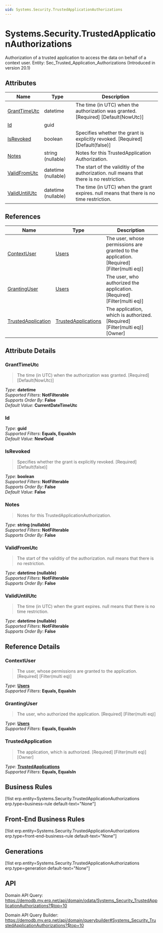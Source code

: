 ```yaml
---
uid: Systems.Security.TrustedApplicationAuthorizations
---
```

# Systems.Security.TrustedApplicationAuthorizations

Authorization of a trusted application to access the data on behalf of a context user. Entity: Sec_Trusted_Application_Authorizations (Introduced in version 20.1)

## Attributes

| Name | Type | Description |
| ---- | ---- | --- |
| [GrantTimeUtc](Systems.Security.TrustedApplicationAuthorizations.md#granttimeutc) | datetime | The time (in UTC) when the authorization was granted. [Required] [Default(NowUtc)] 
| [Id](Systems.Security.TrustedApplicationAuthorizations.md#id) | guid |  
| [IsRevoked](Systems.Security.TrustedApplicationAuthorizations.md#isrevoked) | boolean | Specifies whether the grant is explicitly revoked. [Required] [Default(false)] 
| [Notes](Systems.Security.TrustedApplicationAuthorizations.md#notes) | string (nullable) | Notes for this TrustedApplication<br />Authorization. 
| [ValidFromUtc](Systems.Security.TrustedApplicationAuthorizations.md#validfromutc) | datetime (nullable) | The start of the validitiy of the authorization. null means that there is no restriction. 
| [ValidUntilUtc](Systems.Security.TrustedApplicationAuthorizations.md#validuntilutc) | datetime (nullable) | The time (in UTC) when the grant expires. null means that there is no time restriction. 

## References

| Name | Type | Description |
| ---- | ---- | --- |
| [ContextUser](Systems.Security.TrustedApplicationAuthorizations.md#contextuser) | [Users](Systems.Security.Users.md) | The user, whose permissions are granted to the application. [Required] [Filter(multi eq)] |
| [GrantingUser](Systems.Security.TrustedApplicationAuthorizations.md#grantinguser) | [Users](Systems.Security.Users.md) | The user, who authorized the application. [Required] [Filter(multi eq)] |
| [TrustedApplication](Systems.Security.TrustedApplicationAuthorizations.md#trustedapplication) | [TrustedApplications](Systems.Security.TrustedApplications.md) | The application, which is authorized. [Required] [Filter(multi eq)] [Owner] |


## Attribute Details

### GrantTimeUtc

> The time (in UTC) when the authorization was granted. [Required] [Default(NowUtc)]

_Type_: **datetime**  
_Supported Filters_: **NotFilterable**  
_Supports Order By_: **False**  
_Default Value_: **CurrentDateTimeUtc**  

### Id

_Type_: **guid**  
_Supported Filters_: **Equals, EqualsIn**  
_Default Value_: **NewGuid**  

### IsRevoked

> Specifies whether the grant is explicitly revoked. [Required] [Default(false)]

_Type_: **boolean**  
_Supported Filters_: **NotFilterable**  
_Supports Order By_: **False**  
_Default Value_: **False**  

### Notes

> Notes for this TrustedApplicationAuthorization.

_Type_: **string (nullable)**  
_Supported Filters_: **NotFilterable**  
_Supports Order By_: **False**  

### ValidFromUtc

> The start of the validitiy of the authorization. null means that there is no restriction.

_Type_: **datetime (nullable)**  
_Supported Filters_: **NotFilterable**  
_Supports Order By_: **False**  

### ValidUntilUtc

> The time (in UTC) when the grant expires. null means that there is no time restriction.

_Type_: **datetime (nullable)**  
_Supported Filters_: **NotFilterable**  
_Supports Order By_: **False**  


## Reference Details

### ContextUser

> The user, whose permissions are granted to the application. [Required] [Filter(multi eq)]

_Type_: **[Users](Systems.Security.Users.md)**  
_Supported Filters_: **Equals, EqualsIn**  

### GrantingUser

> The user, who authorized the application. [Required] [Filter(multi eq)]

_Type_: **[Users](Systems.Security.Users.md)**  
_Supported Filters_: **Equals, EqualsIn**  

### TrustedApplication

> The application, which is authorized. [Required] [Filter(multi eq)] [Owner]

_Type_: **[TrustedApplications](Systems.Security.TrustedApplications.md)**  
_Supported Filters_: **Equals, EqualsIn**  



## Business Rules

[!list erp.entity=Systems.Security.TrustedApplicationAuthorizations erp.type=business-rule default-text="None"]

## Front-End Business Rules

[!list erp.entity=Systems.Security.TrustedApplicationAuthorizations erp.type=front-end-business-rule default-text="None"]

## Generations

[!list erp.entity=Systems.Security.TrustedApplicationAuthorizations erp.type=generation default-text="None"]

## API

Domain API Query:
<https://demodb.my.erp.net/api/domain/odata/Systems_Security_TrustedApplicationAuthorizations?$top=10>

Domain API Query Builder:
<https://demodb.my.erp.net/api/domain/querybuilder#Systems_Security_TrustedApplicationAuthorizations?$top=10>

